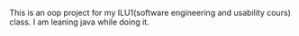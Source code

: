 This is an oop project for my ILU1(software engineering and usability cours) class.
I am leaning java while doing it.
